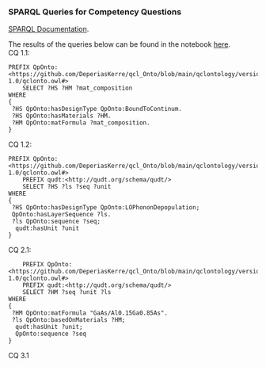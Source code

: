 ### SPARQL Queries for Competency Questions

[SPARQL Documentation](https://www.w3.org/TR/rdf-sparql-query/).

The results of the queries below can be found in the notebook [here](https://github.com/DeperiasKerre/qcl_Onto/blob/main/Sparql_Query/sparql_queriesv2.ipynb).     
CQ 1.1: 
```
PREFIX QpOnto:<https://github.com/DeperiasKerre/qcl_Onto/blob/main/qclontology/version-1.0/qclonto.owl#> 
    SELECT ?HS ?HM ?mat_composition
WHERE
{
 ?HS QpOnto:hasDesignType QpOnto:BoundToContinum.
 ?HS QpOnto:hasMaterials ?HM.
 ?HM QpOnto:matFormula ?mat_composition.
}
```
CQ 1.2:
```
PREFIX QpOnto:<https://github.com/DeperiasKerre/qcl_Onto/blob/main/qclontology/version-1.0/qclonto.owl#>
    PREFIX qudt:<http://qudt.org/schema/qudt/>
    SELECT ?HS ?ls ?seq ?unit
WHERE
{
 ?HS QpOnto:hasDesignType QpOnto:LOPhononDepopulation;
 QpOnto:hasLayerSequence ?ls.
 ?ls QpOnto:sequence ?seq;
  qudt:hasUnit ?unit 
}
```
CQ 2.1:
```
    PREFIX QpOnto:<https://github.com/DeperiasKerre/qcl_Onto/blob/main/qclontology/version-1.0/qclonto.owl#> 
    PREFIX qudt:<http://qudt.org/schema/qudt/>
    SELECT ?HM ?seq ?unit ?ls
WHERE
{
 ?HM QpOnto:matFormula "GaAs/Al0.15Ga0.85As".
 ?ls QpOnto:basedOnMaterials ?HM;
  qudt:hasUnit ?unit; 
  QpOnto:sequence ?seq
}
```
CQ 3.1
